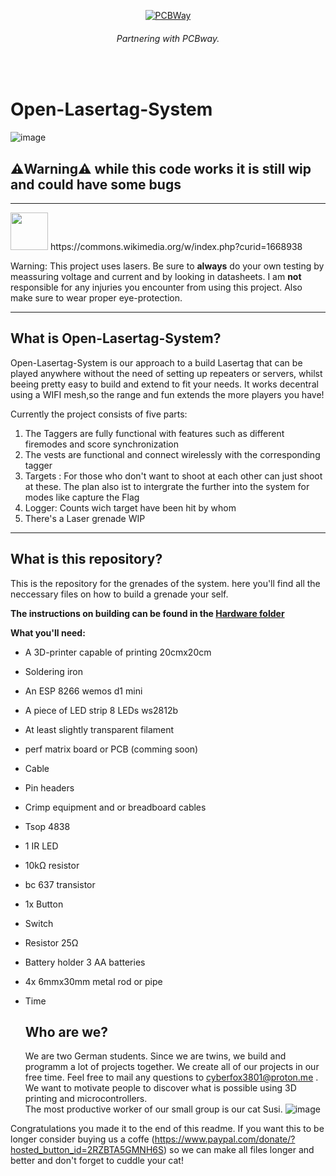 <div align="center">
  
[![PCBWay](https://github.com/user-attachments/assets/d836a4a7-516c-4f2f-8547-6fc7cfca758b)](www.pcbway.com)
###### Partnering with PCBway.
</div>
<br/>



# Open-Lasertag-System

![image](https://github.com/user-attachments/assets/45d6e71e-bf7e-4d23-8a59-6f49e6153257)

##  ⚠️Warning⚠️ while this code works it is still wip and could have some bugs
---

<img src="https://github.com/user-attachments/assets/9b382106-baaf-4b78-8249-ecbceb030ddd" width="60">
https://commons.wikimedia.org/w/index.php?curid=1668938

Warning: This project uses lasers. Be sure to **always** do your own testing by meassuring voltage and current and by looking in datasheets. I am **not** responsible for any injuries you encounter from using this project. Also make sure to wear proper eye-protection.

---

<h2>What is Open-Lasertag-System?</h2>
Open-Lasertag-System is our approach to a build Lasertag that can be played anywhere without the need of setting up repeaters or servers, whilst beeing pretty easy to build and extend to fit your needs. It works decentral using a WIFI mesh,so the range and fun extends the more players you have!

Currently the project consists of five parts:

1.  The Taggers are fully functional with features such as different firemodes and score synchronization
2.  The vests are functional and connect wirelessly with the corresponding tagger
3.  Targets : For those who don't want to shoot at each other can just shoot at these. The plan also ist to intergrate the further into the system for modes like capture the Flag
4.  Logger: Counts wich target have been hit by whom
5.  There's a Laser grenade WIP

---

<h2>What is this repository?</h2>

This is the repository for the grenades of the system. here you'll find all the neccessary files on how to build a grenade your self.

**The instructions on building can be found in the <a href="https://github.com/CheatingBoy6890/Open-Lasertag-System-Grenade/tree/main/Hardware">Hardware folder</a>**



**What you'll need:**

- A 3D-printer capable of printing 20cmx20cm
- Soldering iron
- An ESP 8266 wemos d1 mini
- A piece of LED strip 8 LEDs ws2812b
- At least slightly transparent filament
-  perf matrix board or PCB (comming soon)
- Cable
- Pin headers
- Crimp equipment and or breadboard cables
- Tsop 4838
- 1 IR LED
- 10kΩ resistor
- bc 637 transistor
- 1x Button
- Switch
- Resistor 25Ω
- Battery holder 3 AA batteries
- 4x 6mmx30mm metal rod or pipe

- Time

  ## Who are we?

  We are two German students. Since we are twins, we build and programm a lot of projects together. We create all of our projects in our free time. Feel free to mail any questions to cyberfox3801@proton.me .
  We want to motivate people to discover what is possible using 3D printing and microcontrollers. \
  The most productive worker of our small group is our cat Susi. ![image](https://github.com/user-attachments/assets/7617c73a-d89d-487c-a4de-c76f1b3753f4)

Congratulations you made it to the end of this readme. If you want this to be longer consider buying us a coffe (https://www.paypal.com/donate/?hosted_button_id=2RZBTA5GMNH6S) so we can make all files longer and better
and don't forget to cuddle your cat!
